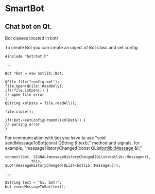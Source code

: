 # SmartBot

## Chat bot on Qt. 

Bot classes located in bot/ 

To create Bot you can create an object of Bot class and set config:

```
#include "bot/bot.h"

...

Bot *bot = new botlib::Bot;

QFile file("config.xml");
file.open(QFile::ReadOnly);
if(!file.isOpen()) {
// open file error
}
QString xmlData = file.readAll();

file.close();

if(!bot->setConfigFromXml(xmlData)) {
// parsing error
}

```

For communication with bot you have to use "void sendMessageToBot(const QString & text);" method and signals, for example, "messageHistoryChanged(const QList<botlib::Message> &);"

```
connect(bot, SIGNAL(messageHistoryChanged(QList<botlib::Message>)),
            this, SLOT(messageHistoryChanged(QList<botlib::Message>)));

...

QString text = "hi, bot!";
bot->sendMessageToBot(text);
```
